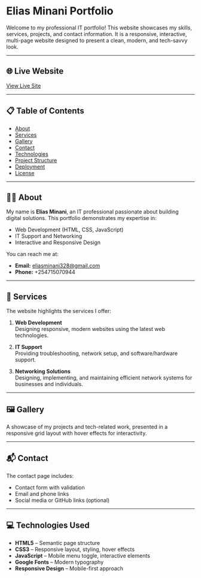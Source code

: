 # Elias Minani Portfolio

Welcome to my professional IT portfolio! This website showcases my skills, services, projects, and contact information. It is a responsive, interactive, multi-page website designed to present a clean, modern, and tech-savvy look.

---

## 🌐 Live Website

[View Live Site](#)  


---

## 📋 Table of Contents

- [About](#about)
- [Services](#services)
- [Gallery](#gallery)
- [Contact](#contact)
- [Technologies](#technologies)
- [Project Structure](#project-structure)
- [Deployment](#deployment)
- [License](#license)

---

## 🧑‍💻 About

My name is **Elias Minani**, an IT professional passionate about building digital solutions. This portfolio demonstrates my expertise in:

- Web Development (HTML, CSS, JavaScript)
- IT Support and Networking
- Interactive and Responsive Design

You can reach me at:

- **Email:** eliasminani328@gmail.com  
- **Phone:** +254715070944

---

## 💼 Services

The website highlights the services I offer:

1. **Web Development**  
   Designing responsive, modern websites using the latest web technologies.

2. **IT Support**  
   Providing troubleshooting, network setup, and software/hardware support.

3. **Networking Solutions**  
   Designing, implementing, and maintaining efficient network systems for businesses and individuals.

---

## 🖼️ Gallery

A showcase of my projects and tech-related work, presented in a responsive grid layout with hover effects for interactivity.

---

## 📬 Contact

The contact page includes:

- Contact form with validation
- Email and phone links
- Social media or GitHub links (optional)

---

## 💻 Technologies Used

- **HTML5** – Semantic page structure
- **CSS3** – Responsive layout, styling, hover effects
- **JavaScript** – Mobile menu toggle, interactive elements
- **Google Fonts** – Modern typography
- **Responsive Design** – Mobile-first approach

